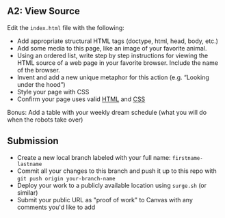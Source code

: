 ## A2: View Source

Edit the `index.html` file with the following:
- Add appropriate structural HTML tags (doctype, html, head, body, etc.) 
- Add some media to this page, like an image of your favorite animal.
- Using an ordered list, write step by step instructions for viewing the HTML source of a web page in your favorite browser. Include the name of the browser.
- Invent and add a new unique metaphor for this action (e.g. “Looking under the hood”) 
- Style your page with CSS 
- Confirm your page uses valid [HTML](https://validator.w3.org/) and [CSS](https://jigsaw.w3.org/css-validator/)

Bonus: Add a table with your weekly dream schedule (what you will do when the robots take over)

## Submission
- Create a new local branch labeled with your full name: `firstname-lastname`
- Commit all your changes to this branch and push it up to this repo with `git push origin your-branch-name`
- Deploy your work to a publicly available location using `surge.sh` (or similar)
- Submit your public URL as "proof of work" to Canvas with any comments you'd like to add
